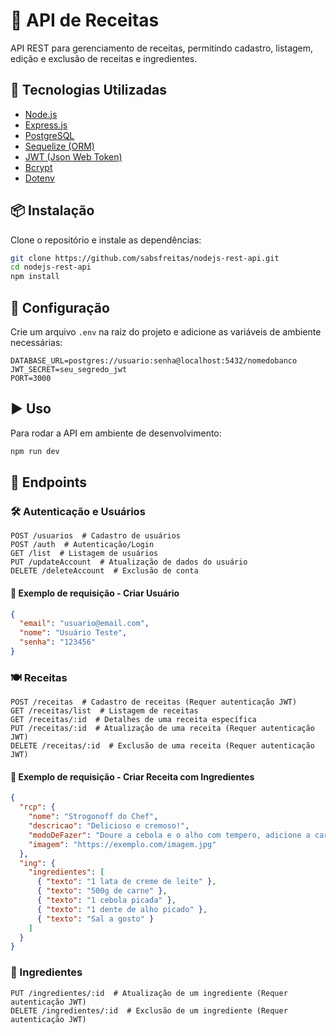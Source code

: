 # 📌 API de Receitas  

API REST para gerenciamento de receitas, permitindo cadastro, listagem, edição e exclusão de receitas e ingredientes.  

## 🚀 Tecnologias Utilizadas  
- [Node.js](https://nodejs.org/)  
- [Express.js](https://expressjs.com/)  
- [PostgreSQL](https://www.postgresql.org/)  
- [Sequelize (ORM)](https://sequelize.org/)  
- [JWT (Json Web Token)](https://jwt.io/)  
- [Bcrypt](https://www.npmjs.com/package/bcrypt)  
- [Dotenv](https://www.npmjs.com/package/dotenv)  

## 📦 Instalação  
Clone o repositório e instale as dependências:  
```bash
git clone https://github.com/sabsfreitas/nodejs-rest-api.git
cd nodejs-rest-api
npm install
```

## 🔧 Configuração  
Crie um arquivo `.env` na raiz do projeto e adicione as variáveis de ambiente necessárias:  
```env
DATABASE_URL=postgres://usuario:senha@localhost:5432/nomedobanco
JWT_SECRET=seu_segredo_jwt
PORT=3000
```

## ▶️ Uso  
Para rodar a API em ambiente de desenvolvimento:  
```bash
npm run dev
```

## 📖 Endpoints  

### 🛠 Autenticação e Usuários  
```http
POST /usuarios  # Cadastro de usuários
POST /auth  # Autenticação/Login
GET /list  # Listagem de usuários
PUT /updateAccount  # Atualização de dados do usuário
DELETE /deleteAccount  # Exclusão de conta
```

#### 🔹 Exemplo de requisição - Criar Usuário  
```json
{
  "email": "usuario@email.com",
  "nome": "Usuário Teste",
  "senha": "123456"
}
```

### 🍽 Receitas  
```http
POST /receitas  # Cadastro de receitas (Requer autenticação JWT)
GET /receitas/list  # Listagem de receitas
GET /receitas/:id  # Detalhes de uma receita específica
PUT /receitas/:id  # Atualização de uma receita (Requer autenticação JWT)
DELETE /receitas/:id  # Exclusão de uma receita (Requer autenticação JWT)
```

#### 🔹 Exemplo de requisição - Criar Receita com Ingredientes  
```json
{
  "rcp": {
    "nome": "Strogonoff do Chef",
    "descricao": "Delicioso e cremoso!",
    "modoDeFazer": "Doure a cebola e o alho com tempero, adicione a carne e cozinhe até dourar.",
    "imagem": "https://exemplo.com/imagem.jpg"
  }, 
  "ing": {
    "ingredientes": [
      { "texto": "1 lata de creme de leite" },
      { "texto": "500g de carne" },
      { "texto": "1 cebola picada" },
      { "texto": "1 dente de alho picado" },
      { "texto": "Sal a gosto" }
    ]
  }
}
```

### 🥕 Ingredientes  
```http
PUT /ingredientes/:id  # Atualização de um ingrediente (Requer autenticação JWT)
DELETE /ingredientes/:id  # Exclusão de um ingrediente (Requer autenticação JWT)
```
